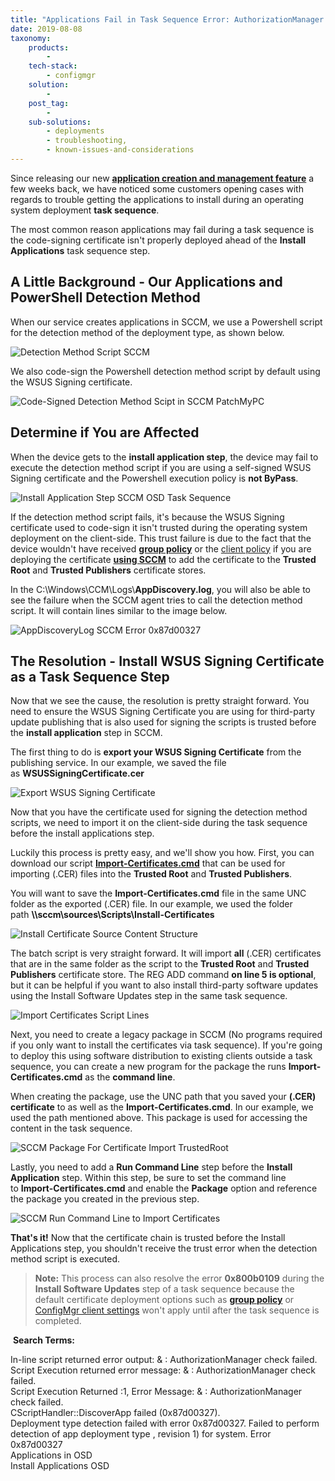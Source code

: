 ```yaml
---
title: "Applications Fail in Task Sequence Error: AuthorizationManager check failed 0x87d00327"
date: 2019-08-08
taxonomy:
    products:
        - 
    tech-stack:
        - configmgr
    solution:
        - 
    post_tag:
        - 
    sub-solutions:
        - deployments
        - troubleshooting,
        - known-issues-and-considerations
---
```


Since releasing our new **[application creation and management feature](https://patchmypc.com/application-patch-management#base-installations)** a few weeks back, we have noticed some customers opening cases with regards to trouble getting the applications to install during an operating system deployment **task sequence**.

The most common reason applications may fail during a task sequence is the code-signing certificate isn't properly deployed ahead of the **Install Applications** task sequence step.

## A Little Background - Our Applications and PowerShell Detection Method

When our service creates applications in SCCM, we use a Powershell script for the detection method of the deployment type, as shown below.

![Detection Method Script SCCM](/_images/DetectionMethod-Script-SCCM-Applications.png "Detection Method Script SCCM")

We also code-sign the Powershell detection method script by default using the WSUS Signing certificate.

![Code-Signed Detection Method Scipt in SCCM PatchMyPC](/_images/Code-Signed-Detection-Method-Scipt-in-SCCM-PatchMyPC.png "Code-Signed Detection Method Scipt in SCCM PatchMyPC")

## Determine if You are Affected

When the device gets to the **install application step**, the device may fail to execute the detection method script if you are using a self-signed WSUS Signing certificate and the Powershell execution policy is **not ByPass**.

![Install Application Step SCCM OSD Task Sequence](/_images/Install-Application-Step-SCCM-OSD-Task-Sequence.png "Install Application Step SCCM OSD Task Sequence")

If the detection method script fails, it's because the WSUS Signing certificate used to code-sign it isn't trusted during the operating system deployment on the client-side. This trust failure is due to the fact that the device wouldn't have received **[group policy](https://patchmypc.com/scupcatalog/documentation/CertificateAndGPODeploymentGuide.pdf)** or the [client policy](https://docs.microsoft.com/en-us/mem/configmgr/sum/deploy-use/third-party-software-updates#enable-third-party-updates-on-the-sup) if you are deploying the certificate **[using SCCM](https://docs.microsoft.com/en-us/mem/configmgr/sum/deploy-use/third-party-software-updates#enable-third-party-updates-on-the-clients)** to add the certificate to the **Trusted Root** and **Trusted Publishers** certificate stores.

In the C:\\Windows\\CCM\\Logs\\**AppDiscovery.log**, you will also be able to see the failure when the SCCM agent tries to call the detection method script. It will contain lines similar to the image below.

![AppDiscoveryLog SCCM Error 0x87d00327](/_images/AppDiscoveryLog-SCCM-Error-0x87d00327.png "AppDiscoveryLog SCCM Error 0x87d00327")

## The Resolution - Install WSUS Signing Certificate as a Task Sequence Step

Now that we see the cause, the resolution is pretty straight forward. You need to ensure the WSUS Signing Certificate you are using for third-party update publishing that is also used for signing the scripts is trusted before the **install application** step in SCCM.

The first thing to do is **export your WSUS Signing Certificate** from the publishing service. In our example, we saved the file as **WSUSSigningCertificate.cer**

![Export WSUS Signing Certificate](/_images/Export-WSUS-Signing-Certficate.png "Export WSUS Signing Certificate")

Now that you have the certificate used for signing the detection method scripts, we need to import it on the client-side during the task sequence before the install applications step.

Luckily this process is pretty easy, and we'll show you how. First, you can download our script **[Import-Certificates.cmd](https://patchmypc.com/scupcatalog/downloads/scripts/Import-Certificates.zip)** that can be used for importing (.CER) files into the **Trusted Root** and **Trusted Publishers**.

You will want to save the **Import-Certificates.cmd** file in the same UNC folder as the exported (.CER) file. In our example, we used the folder path **\\\\sccm\\sources\\Scripts\\Install-Certificates**

![Install Certificate Source Content Structure](/_images/Install-Certificate-Source-Content-Structure.png "Install Certificate Source Content Structure")

The batch script is very straight forward. It will import **all** (.CER) certificates that are in the same folder as the script to the **Trusted Root** and **Trusted Publishers** certificate store. The REG ADD command **on line 5 is optional**, but it can be helpful if you want to also install third-party software updates using the Install Software Updates step in the same task sequence.

![Import Certificates Script Lines](/_images/Import-Certificates-Script-Lines.png "Import Certificates Script Lines")

Next, you need to create a legacy package in SCCM (No programs required if you only want to install the certificates via task sequence). If you're going to deploy this using software distribution to existing clients outside a task sequence, you can create a new program for the package the runs **Import-Certificates.cmd** as the **command line**.

When creating the package, use the UNC path that you saved your **(.CER) certificate** to as well as the **Import-Certificates.cmd**. In our example, we used the path mentioned above. This package is used for accessing the content in the task sequence.

![SCCM Package For Certificate Import TrustedRoot](/_images/SCCM-Package-For-Certificate-Import-TrustedRoot.png "SCCM Package For Certificate Import TrustedRoot")

Lastly, you need to add a **Run Command Line** step before the **Install Application** step. Within this step, be sure to set the command line to **Import-Certificates.cmd** and enable the **Package** option and reference the package you created in the previous step.

![SCCM Run Command Line to Import Certificates](/_images/SCCM-Run-Command-Line-to-Import-Certificates.png "SCCM Run Command Line to Import Certificates")

**That's it!** Now that the certificate chain is trusted before the Install Applications step, you shouldn't receive the trust error when the detection method script is executed.

> **Note:** This process can also resolve the error **0x800b0109** during the **Install Software Updates** step of a task sequence because the default certificate deployment options such as **[group policy](https://patchmypc.com/how-to-deploy-the-wsus-signing-certificate-for-third-party-software-updates#topic2)** or [ConfigMgr client settings](/how-to-deploy-the-wsus-signing-certificate-for-third-party-software-updates#topic1) won't apply until after the task sequence is completed.

 **Search Terms:**

In-line script returned error output: & : AuthorizationManager check failed.  
Script Execution returned error message: & : AuthorizationManager check failed.  
Script Execution Returned :1, Error Message: & : AuthorizationManager check failed.  
CScriptHandler::DiscoverApp failed (0x87d00327).  
Deployment type detection failed with error 0x87d00327. 
Failed to perform detection of app deployment type , revision 1) for system. Error 0x87d00327  
Applications in OSD  
Install Applications OSD